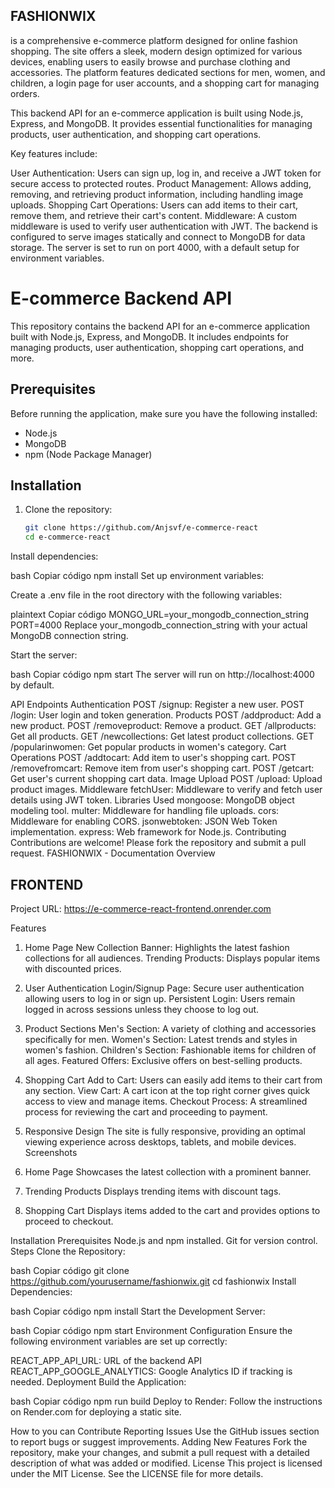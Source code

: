 <H2>FASHIONWIX</h2>
 is a comprehensive e-commerce platform designed for online fashion shopping. The site offers a sleek, modern design optimized for various devices, enabling users to easily browse and purchase clothing and accessories. The platform features dedicated sections for men, women, and children, a login page for user accounts, and a shopping cart for managing orders.

This backend API for an e-commerce application is built using Node.js, Express, and MongoDB. It provides essential functionalities for managing products, user authentication, and shopping cart operations.

Key features include:

User Authentication: Users can sign up, log in, and receive a JWT token for secure access to protected routes.
Product Management: Allows adding, removing, and retrieving product information, including handling image uploads.
Shopping Cart Operations: Users can add items to their cart, remove them, and retrieve their cart's content.
Middleware: A custom middleware is used to verify user authentication with JWT.
The backend is configured to serve images statically and connect to MongoDB for data storage. The server is set to run on port 4000, with a default setup for environment variables.

# E-commerce Backend API

This repository contains the backend API for an e-commerce application built with Node.js, Express, and MongoDB. It includes endpoints for managing products, user authentication, shopping cart operations, and more.

## Prerequisites

Before running the application, make sure you have the following installed:

- Node.js
- MongoDB
- npm (Node Package Manager)

## Installation

1. Clone the repository:

   ```bash
   git clone https://github.com/Anjsvf/e-commerce-react
   cd e-commerce-react
Install dependencies:

bash
Copiar código
npm install
Set up environment variables:

Create a .env file in the root directory with the following variables:

plaintext
Copiar código
MONGO_URL=your_mongodb_connection_string
PORT=4000
Replace your_mongodb_connection_string with your actual MongoDB connection string.

Start the server:

bash
Copiar código
npm start
The server will run on http://localhost:4000 by default.

API Endpoints
Authentication
POST /signup: Register a new user.
POST /login: User login and token generation.
Products
POST /addproduct: Add a new product.
POST /removeproduct: Remove a product.
GET /allproducts: Get all products.
GET /newcollections: Get latest product collections.
GET /popularinwomen: Get popular products in women's category.
Cart Operations
POST /addtocart: Add item to user's shopping cart.
POST /removefromcart: Remove item from user's shopping cart.
POST /getcart: Get user's current shopping cart data.
Image Upload
POST /upload: Upload product images.
Middleware
fetchUser: Middleware to verify and fetch user details using JWT token.
Libraries Used
mongoose: MongoDB object modeling tool.
multer: Middleware for handling file uploads.
cors: Middleware for enabling CORS.
jsonwebtoken: JSON Web Token implementation.
express: Web framework for Node.js.
Contributing
Contributions are welcome! Please fork the repository and submit a pull request.
FASHIONWIX - Documentation
Overview

<h2>FRONTEND</h2>

Project URL: https://e-commerce-react-frontend.onrender.com

Features

1. Home Page
New Collection Banner: Highlights the latest fashion collections for all audiences.
Trending Products: Displays popular items with discounted prices.
2. User Authentication
Login/Signup Page: Secure user authentication allowing users to log in or sign up.
Persistent Login: Users remain logged in across sessions unless they choose to log out.
3. Product Sections
Men's Section: A variety of clothing and accessories specifically for men.
Women's Section: Latest trends and styles in women's fashion.
Children's Section: Fashionable items for children of all ages.
Featured Offers: Exclusive offers on best-selling products.
4. Shopping Cart
Add to Cart: Users can easily add items to their cart from any section.
View Cart: A cart icon at the top right corner gives quick access to view and manage items.
Checkout Process: A streamlined process for reviewing the cart and proceeding to payment.
5. Responsive Design
The site is fully responsive, providing an optimal viewing experience across desktops, tablets, and mobile devices.
Screenshots
1. Home Page
Showcases the latest collection with a prominent banner.

2. Trending Products
Displays trending items with discount tags.

3. Shopping Cart
Displays items added to the cart and provides options to proceed to checkout.

Installation
Prerequisites
Node.js and npm installed.
Git for version control.
Steps
Clone the Repository:

bash
Copiar código
git clone https://github.com/yourusername/fashionwix.git
cd fashionwix
Install Dependencies:

bash
Copiar código
npm install
Start the Development Server:

bash
Copiar código
npm start
Environment Configuration
Ensure the following environment variables are set up correctly:

REACT_APP_API_URL: URL of the backend API 
REACT_APP_GOOGLE_ANALYTICS: Google Analytics ID if tracking is needed.
Deployment
Build the Application:

bash
Copiar código
npm run build
Deploy to Render:
Follow the instructions on Render.com for deploying a static site.

How to you can Contribute
Reporting Issues
Use the GitHub issues section to report bugs or suggest improvements.
Adding New Features
Fork the repository, make your changes, and submit a pull request with a detailed description of what was added or modified.
License
This project is licensed under the MIT License. See the LICENSE file for more details.